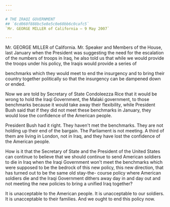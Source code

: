 ```yaml
---
---

# THE IRAQI GOVERNMENT
## `6cd060f888bc5e8e5c0e60bb6c0cafc5`
`Mr. GEORGE MILLER of California — 9 May 2007`

---
```



Mr. GEORGE MILLER of California. Mr. Speaker and Members of the 
House, last January when the President was suggesting the need for the 
escalation of the numbers of troops in Iraq, he also told us that while 
we would provide the troops under his policy, the Iraqis would provide 
a series of


benchmarks which they would meet to end the insurgency and to bring 
their country together politically so that the insurgency can be 
dampened down or ended.

Now we are told by Secretary of State Condoleezza Rice that it would 
be wrong to hold the Iraqi Government, the Malaki government, to those 
benchmarks because it would take away their flexibility, while 
President Bush said that if they did not meet these benchmarks in 
January, they would lose the confidence of the American people.

President Bush had it right. They haven't met the benchmarks. They 
are not holding up their end of the bargain. The Parliament is not 
meeting. A third of them are living in London, not in Iraq, and they 
have lost the confidence of the American people.

How is it that the Secretary of State and the President of the United 
States can continue to believe that we should continue to send American 
soldiers to die in Iraq when the Iraqi Government won't meet the 
benchmarks which were supposed to be the bedrock of this new policy, 
this new direction, that has turned out to be the same old stay-the-
course policy where American soldiers die and the Iraqi Government 
dithers away day in and day out and not meeting the new policies to 
bring a unified Iraq together?

It is unacceptable to the American people. It is unacceptable to our 
soldiers. It is unacceptable to their families. And we ought to end 
this policy now.
